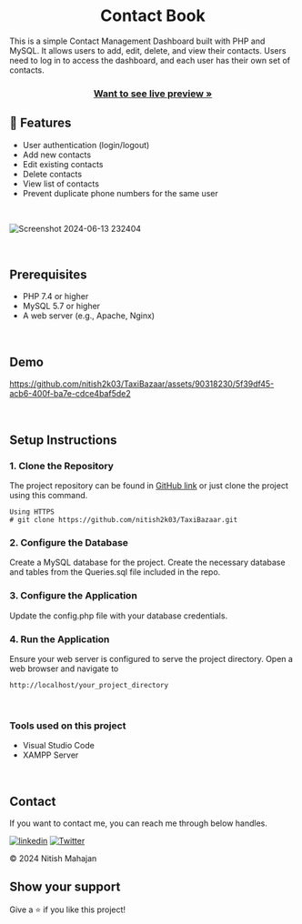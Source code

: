 <h1 align="center">Contact Book</h1>

This is a simple Contact Management Dashboard built with PHP and MySQL. It allows users to add, edit, delete, and view their contacts. Users need to log in to access the dashboard, and each user has their own set of contacts.

<h3 align="center"><a href="http://phpcontactbook.infinityfreeapp.com/"><strong>Want to see live preview »</strong></a></h3>

## 🚀 Features

- User authentication (login/logout)
- Add new contacts
- Edit existing contacts
- Delete contacts
- View list of contacts
- Prevent duplicate phone numbers for the same user

<br/>

![Screenshot 2024-06-13 232404](https://github.com/nitish2k03/TaxiBazaar/assets/90318230/4ae29786-9cad-4c00-820a-faf1a83e46e0)

<br/>

## Prerequisites

- PHP 7.4 or higher
- MySQL 5.7 or higher
- A web server (e.g., Apache, Nginx)

<br/>

## Demo

https://github.com/nitish2k03/TaxiBazaar/assets/90318230/5f39df45-acb6-400f-ba7e-cdce4baf5de2

<br/>

## Setup Instructions

### 1. Clone the Repository

The project repository can be found in [GitHub link](https://github.com/nitish2k03/TaxiBazaar.git) or just clone the project using this command.

```
Using HTTPS
# git clone https://github.com/nitish2k03/TaxiBazaar.git
```

### 2. Configure the Database

Create a MySQL database for the project.
Create the necessary database and tables from the Queries.sql file included in the repo.

### 3. Configure the Application

Update the config.php file with your database credentials.

### 4. Run the Application

Ensure your web server is configured to serve the project directory.
Open a web browser and navigate to

```
http://localhost/your_project_directory
```

<br/>

### Tools used on this project

- Visual Studio Code
- XAMPP Server

<br/>

## Contact

If you want to contact me, you can reach me through below handles.

[![linkedin](https://img.shields.io/badge/Nitish_Mahajan-0077B5?style=for-the-badge&logo=linkedin&logoColor=white)](https://www.linkedin.com/in/mahajannitish/)
[![Twitter](https://img.shields.io/badge/Nitish_Mahajan-20232A?style=for-the-badge&logo=Github&logoColor=white)](https://github.com/nitish2k03/)

© 2024 Nitish Mahajan

## Show your support

Give a ⭐️ if you like this project!
